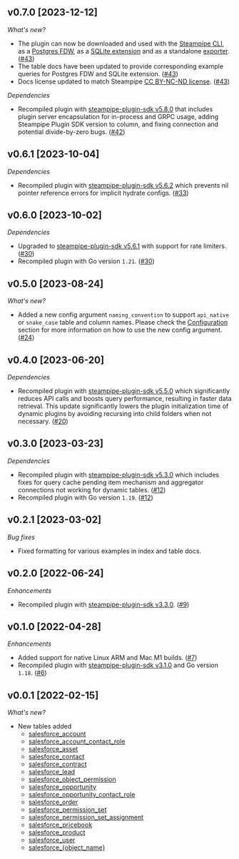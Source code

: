 ## v0.7.0 [2023-12-12]

_What's new?_

- The plugin can now be downloaded and used with the [Steampipe CLI](https://steampipe.io/docs), as a [Postgres FDW](https://steampipe.io/docs/steampipe_postgres/overview), as a [SQLite extension](https://steampipe.io/docs//steampipe_sqlite/overview) and as a standalone [exporter](https://steampipe.io/docs/steampipe_export/overview). ([#43](https://github.com/turbot/steampipe-plugin-salesforce/pull/43))
- The table docs have been updated to provide corresponding example queries for Postgres FDW and SQLite extension. ([#43](https://github.com/turbot/steampipe-plugin-salesforce/pull/43))
- Docs license updated to match Steampipe [CC BY-NC-ND license](https://github.com/turbot/steampipe-plugin-salesforce/blob/main/docs/LICENSE). ([#43](https://github.com/turbot/steampipe-plugin-salesforce/pull/43))

_Dependencies_

- Recompiled plugin with [steampipe-plugin-sdk v5.8.0](https://github.com/turbot/steampipe-plugin-sdk/blob/main/CHANGELOG.md#v580-2023-12-11) that includes plugin server encapsulation for in-process and GRPC usage, adding Steampipe Plugin SDK version to  column, and fixing connection and potential divide-by-zero bugs. ([#42](https://github.com/turbot/steampipe-plugin-salesforce/pull/42))

## v0.6.1 [2023-10-04]

_Dependencies_

- Recompiled plugin with [steampipe-plugin-sdk v5.6.2](https://github.com/turbot/steampipe-plugin-sdk/blob/main/CHANGELOG.md#v562-2023-10-03) which prevents nil pointer reference errors for implicit hydrate configs. ([#33](https://github.com/turbot/steampipe-plugin-salesforce/pull/33))

## v0.6.0 [2023-10-02]

_Dependencies_

- Upgraded to [steampipe-plugin-sdk v5.6.1](https://github.com/turbot/steampipe-plugin-sdk/blob/main/CHANGELOG.md#v561-2023-09-29) with support for rate limiters. ([#30](https://github.com/turbot/steampipe-plugin-salesforce/pull/30))
- Recompiled plugin with Go version `1.21`. ([#30](https://github.com/turbot/steampipe-plugin-salesforce/pull/30))

## v0.5.0 [2023-08-24]

_What's new?_

- Added a new config argument `naming_convention` to support `api_native` or `snake_case` table and column names. Please check the [Configuration](https://hub.steampipe.io/plugins/turbot/salesforce#configuration) section for more information on how to use the new config argument. ([#24](https://github.com/turbot/steampipe-plugin-salesforce/pull/24))

## v0.4.0 [2023-06-20]

_Dependencies_

- Recompiled plugin with [steampipe-plugin-sdk v5.5.0](https://github.com/turbot/steampipe-plugin-sdk/blob/v5.5.0/CHANGELOG.md#v550-2023-06-16) which significantly reduces API calls and boosts query performance, resulting in faster data retrieval. This update significantly lowers the plugin initialization time of dynamic plugins by avoiding recursing into child folders when not necessary. ([#20](https://github.com/turbot/steampipe-plugin-salesforce/pull/20))

## v0.3.0 [2023-03-23]

_Dependencies_

- Recompiled plugin with [steampipe-plugin-sdk v5.3.0](https://github.com/turbot/steampipe-plugin-sdk/blob/main/CHANGELOG.md#v530-2023-03-16) which includes fixes for query cache pending item mechanism and aggregator connections not working for dynamic tables. ([#12](https://github.com/turbot/steampipe-plugin-salesforce/pull/12))
- Recompiled plugin with Go version `1.19`. ([#12](https://github.com/turbot/steampipe-plugin-salesforce/pull/12))

## v0.2.1 [2023-03-02]

_Bug fixes_

- Fixed formatting for various examples in index and table docs.

## v0.2.0 [2022-06-24]

_Enhancements_

- Recompiled plugin with [steampipe-plugin-sdk v3.3.0](https://github.com/turbot/steampipe-plugin-sdk/blob/main/CHANGELOG.md#v330--2022-6-22). ([#9](https://github.com/turbot/steampipe-plugin-salesforce/pull/9))

## v0.1.0 [2022-04-28]

_Enhancements_

- Added support for native Linux ARM and Mac M1 builds. ([#7](https://github.com/turbot/steampipe-plugin-salesforce/pull/7))
- Recompiled plugin with [steampipe-plugin-sdk v3.1.0](https://github.com/turbot/steampipe-plugin-sdk/blob/main/CHANGELOG.md#v310--2022-03-30) and Go version `1.18`. ([#6](https://github.com/turbot/steampipe-plugin-salesforce/pull/6))

## v0.0.1 [2022-02-15]

_What's new?_

- New tables added
  - [salesforce_account](https://hub.steampipe.io/plugins/turbot/salesforce/tables/salesforce_account)
  - [salesforce_account_contact_role](https://hub.steampipe.io/plugins/turbot/salesforce/tables/salesforce_account_contact_role)
  - [salesforce_asset](https://hub.steampipe.io/plugins/turbot/salesforce/tables/salesforce_asset)
  - [salesforce_contact](https://hub.steampipe.io/plugins/turbot/salesforce/tables/salesforce_contact)
  - [salesforce_contract](https://hub.steampipe.io/plugins/turbot/salesforce/tables/salesforce_contract)
  - [salesforce_lead](https://hub.steampipe.io/plugins/turbot/salesforce/tables/salesforce_lead)
  - [salesforce_object_permission](https://hub.steampipe.io/plugins/turbot/salesforce/tables/salesforce_object_permission)
  - [salesforce_opportunity](https://hub.steampipe.io/plugins/turbot/salesforce/tables/salesforce_opportunity)
  - [salesforce_opportunity_contact_role](https://hub.steampipe.io/plugins/turbot/salesforce/tables/salesforce_opportunity_contact_role)
  - [salesforce_order](https://hub.steampipe.io/plugins/turbot/salesforce/tables/salesforce_order)
  - [salesforce_permission_set](https://hub.steampipe.io/plugins/turbot/salesforce/tables/salesforce_permission_set)
  - [salesforce_permission_set_assignment](https://hub.steampipe.io/plugins/turbot/salesforce/tables/salesforce_permission_set_assignment)
  - [salesforce_pricebook](https://hub.steampipe.io/plugins/turbot/salesforce/tables/salesforce_pricebook)
  - [salesforce_product](https://hub.steampipe.io/plugins/turbot/salesforce/tables/salesforce_product)
  - [salesforce_user](https://hub.steampipe.io/plugins/turbot/salesforce/tables/salesforce_user)
  - [salesforce_{object_name}](https://hub.steampipe.io/plugins/turbot/salesforce/tables/salesforce_{object_name})
